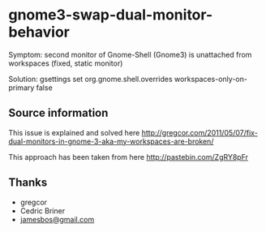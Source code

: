 # gnome3-swap-dual-monitor-behavior
Symptom: second monitor of Gnome-Shell (Gnome3) is unattached from workspaces (fixed, static monitor)

Solution: gsettings set org.gnome.shell.overrides workspaces-only-on-primary false

## Source information
This issue is explained and solved here http://gregcor.com/2011/05/07/fix-dual-monitors-in-gnome-3-aka-my-workspaces-are-broken/

This approach has been taken from here http://pastebin.com/ZgRY8pFr

## Thanks
 * gregcor
 * Cedric Briner 
 * jamesbos@gmail.com

